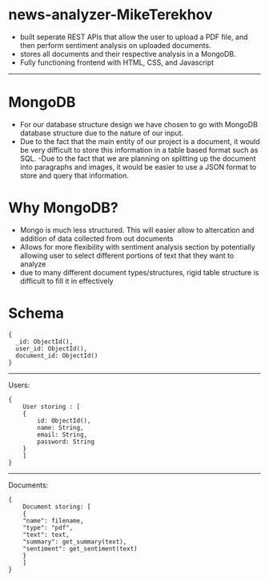 # news-analyzer-MikeTerekhov
- built seperate REST APIs that allow the user to upload a PDF file, and then perform sentiment analysis on uploaded documents.
- stores all documents and their respective analysis in a MongoDB.
- Fully functioning frontend with HTML, CSS, and Javascript
-------------------------------------------------------------------------
# MongoDB

- For our database structure design we have chosen to go with MongoDB database structure due to the nature of our input. 
- Due to the fact that the main entity of our project is a document, it would be very difficult to store this information in a table based format such as SQL. 
-Due to the fact that we are planning on splitting up the document into paragraphs and images, it would be easier to use a JSON format to store and query that information.

# Why MongoDB?

- Mongo is much less structured. This will easier allow to altercation and addition of data collected from out documents
- Allows for more flexibility with sentiment analysis section by potentially allowing user to select different portions of text that they want to analyze
- due to many different document types/structures, rigid table structure is difficult to fill it in effectively

# Schema
```
{
  _id: ObjectId(),
  user_id: ObjectId(),
  document_id: ObjectId()
}
```
--------------------------------
Users:
```
{
    User storing : [
    {
        id: ObjectId(),
        name: String,
        email: String,
        password: String
    }
    ]
}
```
-----------------------------------------------
Documents:
```
{
    Document storing: [
    {   
    "name": filename,
    "type": "pdf",
    "text": text,
    "summary": get_summary(text),
    "sentiment": get_sentiment(text)   
    }
    ]
}
```




